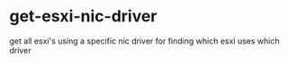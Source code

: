 # get-esxi-nic-driver
get all esxi's using a specific nic driver
for finding which esxi uses which driver
